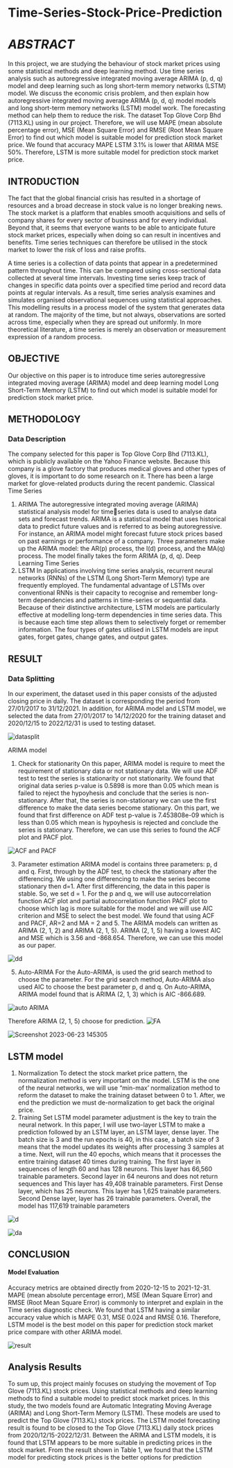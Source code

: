 # Time-Series-Stock-Price-Prediction

# _ABSTRACT_
In this project, we are studying the behaviour of stock market prices using some statistical methods and deep learning method. Use time series analysis such as autoregressive integrated moving average ARIMA (p, d, q) model and deep learning such as long short-term memory networks (LSTM) model. We discuss the economic crisis problem, and then explain how autoregressive integrated moving average ARIMA (p, d, q) model models and long short-term memory networks (LSTM) model work. The forecasting method can help them to reduce the risk. The dataset Top Glove Corp Bhd (7113.KL) using in our project. Therefore, we will use MAPE (mean absolute percentage error), MSE (Mean Square Error) and RMSE (Root Mean Square Error) to find out which model is suitable model for prediction stock market price. We found that accuracy MAPE LSTM 3.1% is lower that ARIMA MSE 50%. Therefore, LSTM is more suitable model for prediction stock market price.

## INTRODUCTION

The fact that the global financial crisis has resulted in a shortage of resources and a broad 
decrease in stock value is no longer breaking news. The stock market is a platform that 
enables smooth acquisitions and sells of company shares for every sector of business and for 
every individual. Beyond that, it seems that everyone wants to be able to anticipate future 
stock market prices, especially when doing so can result in incentives and benefits. Time 
series techniques can therefore be utilised in the stock market to lower the risk of loss and 
raise profits.

A time series is a collection of data points that appear in a predetermined pattern throughout 
time. This can be compared using cross-sectional data collected at several time intervals. 
Investing time series keep track of changes in specific data points over a specified time 
period and record data points at regular intervals. As a result, time series analysis examines 
and simulates organised observational sequences using statistical approaches. This modelling 
results in a process model of the system that generates data at random. The majority of the 
time, but not always, observations are sorted across time, especially when they are spread out 
uniformly. In more theoretical literature, a time series is merely an observation or 
measurement expression of a random process.

## OBJECTIVE

Our objective on this paper is to introduce time series autoregressive integrated moving 
average (ARIMA) model and deep learning model Long Short-Term Memory (LSTM) to 
find out which model is suitable model for prediction stock market price.

## METHODOLOGY

### Data Description 
The company selected for this paper is Top Glove Corp Bhd (7113.KL), which is publicly 
available on the Yahoo Finance website. Because this company is a glove factory that 
produces medical gloves and other types of gloves, it is important to do some research on it. 
There has been a large market for glove-related products during the recent pandemic.
Classical Time Series 
1. ARIMA
The autoregressive integrated moving average (ARIMA) statistical analysis model for timeseries data is used to analyse data sets and forecast trends. ARIMA is a statistical model that 
uses historical data to predict future values and is referred to as being autoregressive. For 
instance, an ARIMA model might forecast future stock prices based on past earnings or 
performance of a company. Three parameters make up the ARIMA model: the AR(p) 
process, the I(d) process, and the MA(q) process. The model finally takes the form ARIMA 
(p, d, q).
Deep Learning Time Series 
2. LSTM 
In applications involving time series analysis, recurrent neural networks (RNNs) of the 
LSTM (Long Short-Term Memory) type are frequently employed. The fundamental 
advantage of LSTMs over conventional RNNs is their capacity to recognise and remember 
long-term dependencies and patterns in time-series or sequential data. Because of their 
distinctive architecture, LSTM models are particularly effective at modelling long-term 
dependencies in time series data. This is because each time step allows them to selectively 
forget or remember information. The four types of gates utilised in LSTM models are input 
gates, forget gates, change gates, and output gates.
 

## RESULT

### Data Splitting
In our experiment, the dataset used in this paper consists of the adjusted closing price in 
daily. The dataset is corresponding the period from 27/01/2017 to 31/12/2021. In addition, for 
ARIMA model and LSTM model, we selected the data from 27/01/2017 to 14/12/2020 for 
the training dataset and 2020/12/15 to 2022/12/31 is used to testing dataset.

![datasplit](https://github.com/desmondho0000/Time-Series-Stock-Price-Prediction/assets/62163350/81ffce04-f660-4f62-ad52-3f9a04b28aff)

ARIMA model 
1. Check for stationarity
On this paper, ARIMA model is require to meet the requirement of stationary data or not 
stationary data. We will use ADF test to test the series is stationarity or not stationarity. We 
found that original data series p-value is 0.5898 is more than 0.05 which mean is failed to 
reject the hypoyhesis and conclude that the series is non-stationary. After that, the series is 
non-stationary we can use the first difference to make the data series become stationary. On 
this part, we found that first difference on ADF test p-value is 7.453808e-09 which is less 
than 0.05 which mean is hypoyhesis is rejected and conclude the series is stationary. 
Therefore, we can use this series to found the ACF plot and PACF plot.


![ACF and PACF](https://github.com/desmondho0000/Time-Series-Stock-Price-Prediction/assets/62163350/536df6c2-131c-420b-8d10-72468e1e8d95)

3. Parameter estimation
ARIMA model is contains three parameters: p, d and q.
First, through by the ADF test, to check the stationary after the differencing. We using one 
differencing to make the series become stationary then d=1. After first differencing, the data 
in this paper is stable. So, we set d = 1.
For the p and q, we will use autocorrelation function ACF plot and partial autocorrelation 
function PACF plot to choose which lag is more suitable for the model and we will use AIC 
criterion and MSE to select the best model. We found that using ACF and PACF, AR=2 and 
MA = 2 and 5. The ARIMA models can written as ARIMA (2, 1, 2) and ARIMA (2, 1, 5). 
ARIMA (2, 1, 5) having a lowest AIC and MSE which is 3.56 and -868.654. Therefore, we 
can use this model as our paper.

![dd](https://github.com/desmondho0000/Time-Series-Stock-Price-Prediction/assets/62163350/8d7d2293-b70b-4084-8ebf-c80a94830b4c)

5. Auto-ARIMA 
For the Auto-ARIMA, is used the grid search method to choose the parameter. For the grid 
search method, Auto-ARIMA also used AIC to choose the best parameter p, d and q. On 
Auto-ARIMA, ARIMA model found that is ARIMA (2, 1, 3) which is AIC -866.689.

![auto ARIMA](https://github.com/desmondho0000/Time-Series-Stock-Price-Prediction/assets/62163350/4d8cdf81-9c00-431c-ae68-4d8facdd3914)

Therefore ARIMA (2, 1, 5) choose for prediction.
![FA](https://github.com/desmondho0000/Time-Series-Stock-Price-Prediction/assets/62163350/dd6d4d7e-396a-4d0c-b1fa-a764e0424562)

![Screenshot 2023-06-23 145305](https://github.com/desmondho0000/Time-Series-Stock-Price-Prediction/assets/62163350/637cc3ff-905f-46aa-b34a-0ef746c84cb0)

## LSTM model 
1. Normalization
To detect the stock market price pattern, the normalization method is very important on the 
model. LSTM is the one of the neural networks, we will use “min-max’ normalization 
method to reform the dataset to make the training dataset between 0 to 1. After, we end the 
prediction we must de-normalization to get back the original price.
2. Training Set
LSTM model parameter adjustment is the key to train the neural network. In this paper, I will 
use two-layer LSTM to make a prediction followed by an LSTM layer, an LSTM layer, dense 
layer. The batch size is 3 and the run epochs is 40, in this case, a batch size of 3 means that 
the model updates its weights after processing 3 samples at a time. Next, will run the 40 
epochs, which means that it processes the entire training dataset 40 times during training. The 
first layer in sequences of length 60 and has 128 neurons. This layer has 66,560 trainable 
parameters. Second layer in 64 neurons and does not return sequences and This layer has 
49,408 trainable parameters. First Dense layer, which has 25 neurons. This layer has 1,625 
trainable parameters. Second Dense layer, layer has 26 trainable parameters. Overall, the 
model has 117,619 trainable parameters

![d](https://github.com/desmondho0000/Time-Series-Stock-Price-Prediction/assets/62163350/732e3e25-7429-4422-80a3-d3e299ba1725)

![da](https://github.com/desmondho0000/Time-Series-Stock-Price-Prediction/assets/62163350/f488ad84-2847-4a5d-8d6a-1f1f8302b6f8)

## CONCLUSION

#### Model Evaluation
Accuracy metrics are obtained directly from 2020-12-15 to 2021-12-31. MAPE (mean 
absolute percentage error), MSE (Mean Square Error) and RMSE (Root Mean Square Error) is 
commonly to interpret and explain in the Time series diagnostic check. We found that LSTM 
having a similar accuracy value which is MAPE 0.31, MSE 0.024 and RMSE 0.16. 
Therefore, LSTM model is the best model on this paper for prediction stock market price 
compare with other ARIMA model.

![result](https://github.com/desmondho0000/Time-Series-Stock-Price-Prediction/assets/62163350/c1b32616-69ca-4dd0-9381-8c01c3366272)


## Analysis Results
To sum up, this project mainly focuses on studying the movement of Top Glove (7113.KL) 
stock prices. Using statistical methods and deep learning methods to find a suitable model to 
predict stock market prices. In this study, the two models found are Automatic Integrating 
Moving Average (ARIMA) and Long Short-Term Memory (LSTM). These models are used to 
predict the Top Glove (7113.KL) stock prices. The LSTM model forecasting result is found to 
be closed to the Top Glove (7113.KL) daily stock prices from 2020/12/15-2022/12/31. 
Between the ARIMA and LSTM models, it is found that LSTM appears to be more 
suitable in predicting prices in the stock market. From the result shown in Table 1, we found 
that the LSTM model for predicting stock prices is the better options for prediction

